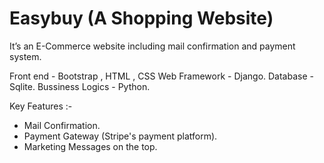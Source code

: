 
# Easybuy (A Shopping Website)
  It’s an E-Commerce website including mail confirmation and payment system.

  Front end - Bootstrap , HTML , CSS 
  Web Framework - Django.
  Database - Sqlite.
  Bussiness Logics - Python.

  Key Features :-
  - Mail Confirmation.
  - Payment Gateway (Stripe's payment platform).
  - Marketing Messages on the top.
